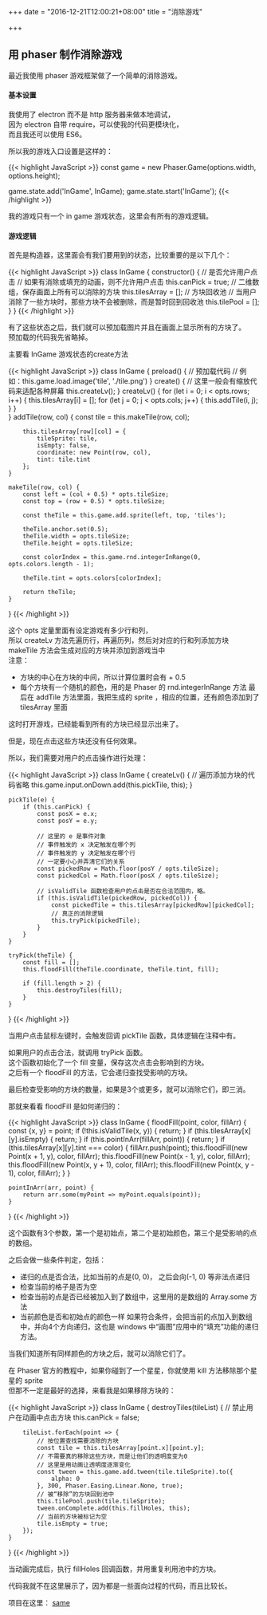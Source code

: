 +++
date = "2016-12-21T12:00:21+08:00"
title = "消除游戏"

+++

## 用 phaser 制作消除游戏

最近我使用 phaser 游戏框架做了一个简单的消除游戏。

#### 基本设置

我使用了 electron 而不是 http 服务器来做本地调试，  
因为 electron 自带 require，可以使我的代码更模块化，  
而且我还可以使用 ES6。  

所以我的游戏入口设置是这样的：  

{{< highlight JavaScript >}}
const game = new Phaser.Game(options.width, options.height);

game.state.add('InGame', InGame);
game.state.start('InGame');
{{< /highlight >}}

我的游戏只有一个 in game 游戏状态，这里会有所有的游戏逻辑。

#### 游戏逻辑

首先是构造器，这里面会有我们要用到的状态，比较重要的是以下几个：

{{< highlight JavaScript >}}
class InGame {
	constructor() {
		// 是否允许用户点击
		// 如果有消除或填充的动画，则不允许用户点击
		this.canPick = true;
		// 二维数组，保存画面上所有可以消除的方块
		this.tilesArray = [];
		// 方块回收池
		// 当用户消除了一些方块时，那些方块不会被删除，而是暂时回到回收池
		this.tilePool = [];
	}
}
{{< /highlight >}}

有了这些状态之后，我们就可以预加载图片并且在画面上显示所有的方块了。  
预加载的代码我先省略掉。  

主要看 InGame 游戏状态的create方法

{{< highlight JavaScript >}}
class InGame {
	preload() {
		// 预加载代码
		// 例如：this.game.load.image('tile', './tile.png')
	}
	create() {
		// 这里一般会有缩放代码来适配各种屏幕
		this.createLv();
	}
	createLv() {
		for (let i = 0; i < opts.rows; i++) {
			this.tilesArray[i] = [];
			for (let j = 0; j < opts.cols; j++) {
				this.addTile(i, j);
			}
		}		
	}
	addTile(row, col) {
		const tile = this.makeTile(row, col);

		this.tilesArray[row][col] = {
			tileSprite: tile,
			isEmpty: false,
			coordinate: new Point(row, col),
			tint: tile.tint
		};
	}

	makeTile(row, col) {
		const left = (col + 0.5) * opts.tileSize;
		const top = (row + 0.5) * opts.tileSize;

		const theTile = this.game.add.sprite(left, top, 'tiles');

		theTile.anchor.set(0.5);
		theTile.width = opts.tileSize;
		theTile.height = opts.tileSize;

		const colorIndex = this.game.rnd.integerInRange(0, opts.colors.length - 1);

		theTile.tint = opts.colors[colorIndex];

		return theTile;
	}
}
{{< /highlight >}}

这个 opts 定量里面有设定游戏有多少行和列，  
所以 createLv 方法先遍历行，再遍历列，然后对对应的行和列添加方块  
makeTile 方法会生成对应的方块并添加到游戏当中  
注意：
* 方块的中心在方块的中间，所以计算位置时会有 + 0.5
* 每个方块有一个随机的颜色，用的是 Phaser 的 rnd.integerInRange 方法
最后在 addTile 方法里面，我把生成的 sprite ，相应的位置，还有颜色添加到了 tilesArray 里面

这时打开游戏，已经能看到所有的方块已经显示出来了。

但是，现在点击这些方块还没有任何效果。  

所以，我们需要对用户的点击操作进行处理：

{{< highlight JavaScript >}}
class InGame {
	createLv() {
		// 遍历添加方块的代码省略
		this.game.input.onDown.add(this.pickTile, this);
	}

	pickTile(e) {
		if (this.canPick) {
			const posX = e.x;
			const posY = e.y;

			// 这里的 e 是事件对象
			// 事件触发的 x 决定触发在哪个列
			// 事件触发的 y 决定触发在哪个行
			// 一定要小心并弄清它们的关系
			const pickedRow = Math.floor(posY / opts.tileSize);
			const pickedCol = Math.floor(posX / opts.tileSize);

			// isValidTile 函数检查用户的点击是否在合法范围内，略。
			if (this.isValidTile(pickedRow, pickedCol)) {
				const pickedTile = this.tilesArray[pickedRow][pickedCol];
				// 真正的消除逻辑
				this.tryPick(pickedTile);
			}
		}
	}

	tryPick(theTile) {
		const fill = [];
		this.floodFill(theTile.coordinate, theTile.tint, fill);

		if (fill.length > 2) {
			this.destroyTiles(fill);
		}
	}
}
{{< /highlight >}}

当用户点击鼠标左键时，会触发回调 pickTile 函数，具体逻辑在注释中有。  

如果用户的点击合法，就调用 tryPick 函数。  
这个函数初始化了一个 fill 变量，保存这次点击会影响到的方块。  
之后有一个 floodFill 的方法，它会递归查找受影响的方块。  

最后检查受影响的方块的数量，如果是3个或更多，就可以消除它们，即三消。  

那就来看看 floodFill 是如何递归的：

{{< highlight JavaScript >}}
class InGame {
	floodFill(point, color, fillArr) {
		const {x, y} = point;
		if (!this.isValidTile(x, y)) {
			return;
		}
		if (this.tilesArray[x][y].isEmpty) {
			return;
		}
		if (this.pointInArr(fillArr, point)) {
			return;
		}
		if (this.tilesArray[x][y].tint === color) {
			fillArr.push(point);
			this.floodFill(new Point(x + 1, y), color, fillArr);
			this.floodFill(new Point(x - 1, y), color, fillArr);
			this.floodFill(new Point(x, y + 1), color, fillArr);
			this.floodFill(new Point(x, y - 1), color, fillArr);
		}
	}

	pointInArr(arr, point) {
		return arr.some(myPoint => myPoint.equals(point));
	}
}
{{< /highlight >}}

这个函数有3个参数，第一个是初始点，第二个是初始颜色，第三个是受影响的点的数组。  

之后会做一些条件判定，包括：
- 递归的点是否合法，比如当前的点是(0, 0)， 之后会向(-1, 0) 等非法点递归
- 检查当前的格子是否为空
- 检查当前的点是否已经被加入到了数组中，这里用的是数组的 Array.some 方法
- 当前颜色是否和初始点的颜色一样
如果符合条件，会把当前的点加入到数组中，并向4个方向递归，这也是 windows 中“画图”应用中的“填充”功能的递归方法。  

当我们知道所有同样颜色的方块之后，就可以消除它们了。  

在 Phaser 官方的教程中，如果你碰到了一个星星，你就使用 kill 方法移除那个星星的 sprite  
但那不一定是最好的选择，来看我是如果移除方块的：

{{< highlight JavaScript >}}
class InGame {
	destroyTiles(tileList) {
		// 禁止用户在动画中点击方块
		this.canPick = false;

		tileList.forEach(point => {
			// 按位置查找需要消除的方块
			const tile = this.tilesArray[point.x][point.y];
			// 不需要真的移除这些方块，而是让他们的透明度变为0
			// 这里是用动画让透明度逐渐变化
			const tween = this.game.add.tween(tile.tileSprite).to({
				alpha: 0
			}, 300, Phaser.Easing.Linear.None, true);
			// 被“移除”的方块回到池中
			this.tilePool.push(tile.tileSprite);
			tween.onComplete.add(this.fillHoles, this);
			// 当前的方块被标记为空
			tile.isEmpty = true;
		});
	}
}
{{< /highlight >}}

当动画完成后，执行 fillHoles 回调函数，并用重复利用池中的方块。  

代码我就不在这里展示了，因为都是一些面向过程的代码，而且比较长。

项目在这里： [same](https://github.com/steambap/same)

